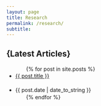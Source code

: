 ```yaml
---
layout: page
title: Research
permalink: /research/
subtitle: 
---
```


<h2>{Latest Articles}</h2>
<ul>
　　{% for post in site.posts %}
       <li> <a href="{{ site.baseurl }}{{ post.url }}">{{ post.title }}</a></li>
　　　　<li>{{ post.date | date_to_string }}</li>
　　{% endfor %}
</ul>








